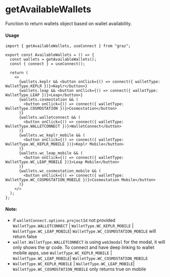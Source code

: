 # getAvailableWallets

Function to return wallets object based on wallet availability.

#### Usage

```tsx
import { getAvailableWallets, useConnect } from "graz";

export const AvailableWallets = () => {
  const wallets = getAvailableWallets();
  const { connect } = useConnect();

  return (
    <>
      {wallets.keplr && <button onClick={() => connect({ walletType: WalletType.KEPLR })}>Keplr</button>}
      {wallets.leap && <button onClick={() => connect({ walletType: WalletType.LEAP })}>Leap</button>}
      {wallets.cosmostation && (
        <button onClick={() => connect({ walletType: WalletType.COSMOSTATION })}>Cosmostation</button>
      )}
      {wallets.walletconnect && (
        <button onClick={() => connect({ walletType: WalletType.WALLETCONNECT })}>WalletConnect</button>
      )}
      {wallets.wc_keplr_mobile && (
        <button onClick={() => connect({ walletType: WalletType.WC_KEPLR_MOBILE })}>Keplr Mobile</button>
      )}
      {wallets.wc_leap_mobile && (
        <button onClick={() => connect({ walletType: WalletType.WC_LEAP_MOBILE })}>Leap Mobile</button>
      )}
      {wallets.wc_cosmostation_mobile && (
        <button onClick={() => connect({ walletType: WalletType.WC_COSMOSTATION_MOBILE })}>Cosmostation Mobile</button>
      )}
    </>
  );
};
```

#### Note:

- if `walletConnect.options.projectId` not provided `WalletType.WALLETCONNECT` | `WalletType.WC_KEPLR_MOBILE` | `WalletType.WC_LEAP_MOBILE`| `WalletType.WC_COSMOSTATION_MOBILE` will return false
- `wallet.WalletType.WALLETCONNECT` is using `web3modal` for the modal, it will only shows the qr code. To connect and have deep linking to wallet mobile apps, use `WalletType.WC_KEPLR_MOBILE` |
  `WalletType.WC_LEAP_MOBILE`|
  `WalletType.WC_COSMOSTATION_MOBILE`
- `WalletType.WC_KEPLR_MOBILE` |
  `WalletType.WC_LEAP_MOBILE`|
  `WalletType.WC_COSMOSTATION_MOBILE` only returns true on mobile
